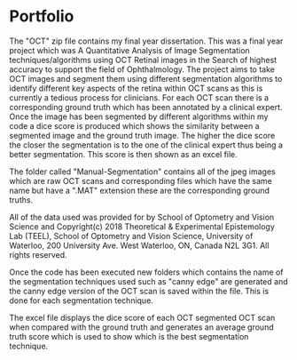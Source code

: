 # Portfolio

The "OCT" zip file contains my final year dissertation. This was a final year project which was A Quantitative Analysis 
of Image Segmentation techniques/algorithms using OCT Retinal images in the Search of highest accuracy to support the field of Ophthalmology.
The project aims to take OCT images and segment them using different segmentation algorithms to identify different key aspects of the retina within OCT scans as this is currently a tedious process for clinicians. For each OCT scan there is a corresponding ground truth which has been annotated by a clinical expert. Once the image has been segmented by different algorithms within my code a dice score is produced which shows the similarity between a segmented image and the ground truth image. The higher the dice score the closer the segmentation is to the one of the clinical expert thus being a better segmentation. This score is then shown as an excel file.

The folder called "Manual-Segmentation" contains all of the jpeg images which are raw OCT scans and corresponding files which have the same name but have a ".MAT" extension these are the corresponding ground truths.

All of the data used was provided for by School of Optometry and Vision Science and Copyright(c) 2018 Theoretical & Experimental Epistemology Lab (TEEL), School of Optometry and Vision Science, University of Waterloo, 200 University Ave. West Waterloo, ON, Canada N2L 3G1. All rights reserved.

Once the code has been executed new folders which contains the name of the segmentation techniques used such as "canny edge" are generated and the canny edge version of the OCT scan is saved within the file. This is done for each segmentation technique.

The excel file displays the dice score of each OCT segmented OCT scan when compared with the ground truth and generates an average ground truth score which is used to show which is the best segmentation technique.

